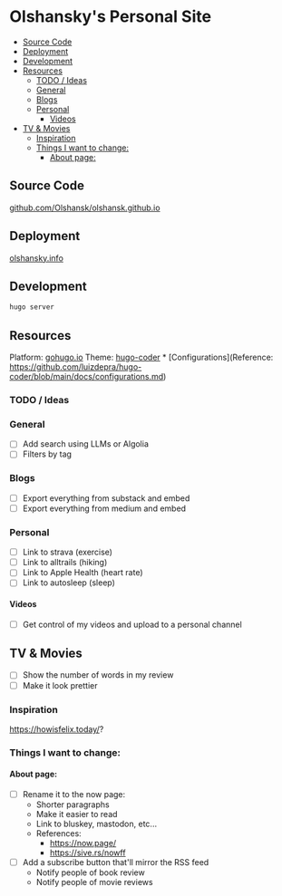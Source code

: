 # Olshansky's Personal Site <!-- omit in toc -->

- [Source Code](#source-code)
- [Deployment](#deployment)
- [Development](#development)
- [Resources](#resources)
  - [TODO / Ideas](#todo--ideas)
  - [General](#general)
  - [Blogs](#blogs)
  - [Personal](#personal)
    - [Videos](#videos)
- [TV \& Movies](#tv--movies)
  - [Inspiration](#inspiration)
  - [Things I want to change:](#things-i-want-to-change)
    - [About page:](#about-page)

## Source Code

[github.com/Olshansk/olshansk.github.io](https://github.com/Olshansk/olshansk.github.io)

## Deployment

[olshansky.info](https://olshansky.info)

## Development

```bash
hugo server
```

## Resources

Platform: [gohugo.io](https://gohugo.io/)
Theme: [hugo-coder](https://github.com/luizdepra/hugo-coder) \* [Configurations](Reference: https://github.com/luizdepra/hugo-coder/blob/main/docs/configurations.md)

### TODO / Ideas

### General

- [ ] Add search using LLMs or Algolia
- [ ] Filters by tag

### Blogs

- [ ] Export everything from substack and embed
- [ ] Export everything from medium and embed

### Personal

- [ ] Link to strava (exercise)
- [ ] Link to alltrails (hiking)
- [ ] Link to Apple Health (heart rate)
- [ ] Link to autosleep (sleep)

#### Videos

- [ ] Get control of my videos and upload to a personal channel

## TV & Movies

- [ ] Show the number of words in my review
- [ ] Make it look prettier

### Inspiration

https://howisfelix.today/?

### Things I want to change:

#### About page:

- [ ] Rename it to the now page:
  - Shorter paragraphs
  - Make it easier to read
  - Link to bluskey, mastodon, etc...
  - References:
    - https://now.page/
    - https://sive.rs/nowff
- [ ] Add a subscribe button that'll mirror the RSS feed
  - Notify people of book review
  - Notify people of movie reviews
